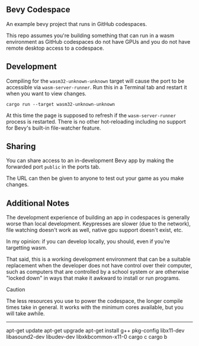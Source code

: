 ## Bevy Codespace

An example bevy project that runs in GitHub codespaces.

This repo assumes you're building something that can run in a wasm environment as GitHub codespaces do not have GPUs and you do not have remote desktop access to a codespace.

## Development

Compiling for the `wasm32-unknown-unknown` target will cause the port to be accessible via `wasm-server-runner`. Run this in a Terminal tab and restart it when you want to view changes.

```
cargo run --target wasm32-unknown-unknown
```

At this time the page is supposed to refresh if the `wasm-server-runner` process is restarted. There is no other hot-reloading including no support for Bevy's built-in file-watcher feature.

## Sharing

You can share access to an in-development Bevy app by making the forwarded port `public` in the ports tab.

The URL can then be given to anyone to test out your game as you make changes.

## Additional Notes

The development experience of building an app in codespaces is generally worse than local development. Keypresses are slower (due to the network), file watching doesn't work as well, native gpu support doesn't exist, etc.

In my opinion: if you can develop locally, you should, even if you're targetting wasm.

That said, this is a working development environment that can be a suitable replacement when the developer does not have control over their computer, such as computers that are controlled by a school system or are otherwise "locked down" in ways that make it awkward to install or run programs.

> [!CAUTION]
> The less resources you use to power the codespace, the longer compile times take in general. It works with the minimum cores available, but you will take awhile.

---

apt-get update
apt-get upgrade
apt-get install g++ pkg-config libx11-dev libasound2-dev libudev-dev libxkbcommon-x11-0
cargo c
cargo b
